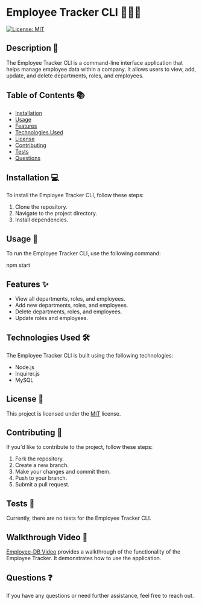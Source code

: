 # Employee Tracker CLI 👨‍💼🔧

[![License: MIT](https://img.shields.io/badge/License-MIT-yellow.svg)](https://opensource.org/licenses/MIT)

## Description 📝

The Employee Tracker CLI is a command-line interface application that helps manage employee data within a company. It allows users to view, add, update, and delete departments, roles, and employees.

## Table of Contents 📚

- [Installation](#installation)
- [Usage](#usage)
- [Features](#features)
- [Technologies Used](#technologies-used)
- [License](#license)
- [Contributing](#contributing)
- [Tests](#tests)
- [Questions](#questions)

## Installation 💻

To install the Employee Tracker CLI, follow these steps:

1. Clone the repository.
2. Navigate to the project directory.
3. Install dependencies.


## Usage 🚀

To run the Employee Tracker CLI, use the following command:

npm start


## Features ✨

- View all departments, roles, and employees.
- Add new departments, roles, and employees.
- Delete departments, roles, and employees.
- Update roles and employees.

## Technologies Used 🛠️

The Employee Tracker CLI is built using the following technologies:

- Node.js
- Inquirer.js
- MySQL

## License 📜

This project is licensed under the [MIT](https://opensource.org/licenses/MIT) license.

## Contributing 🤝

If you'd like to contribute to the project, follow these steps:

1. Fork the repository.
2. Create a new branch.
3. Make your changes and commit them.
4. Push to your branch.
5. Submit a pull request.

## Tests 🧪

Currently, there are no tests for the Employee Tracker CLI.

## Walkthrough Video 🎥

[Employee-DB Video](EmployeeDB.webm) provides a walkthrough of the functionality of the Employee Tracker. It demonstrates how to use the application.

## Questions ❓

If you have any questions or need further assistance, feel free to reach out.


